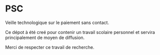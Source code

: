 # PSC
Veille technologique sur le paiement sans contact.

Ce dépot à été creé pour contenir un travail scolaire personnel et servira principalement de moyen de diffusion.

Merci de respecter ce travail de recherche.
